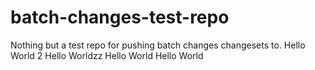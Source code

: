 # batch-changes-test-repo
Nothing but a test repo for pushing batch changes changesets to.
Hello World 2
Hello Worldzz
Hello World
Hello World
